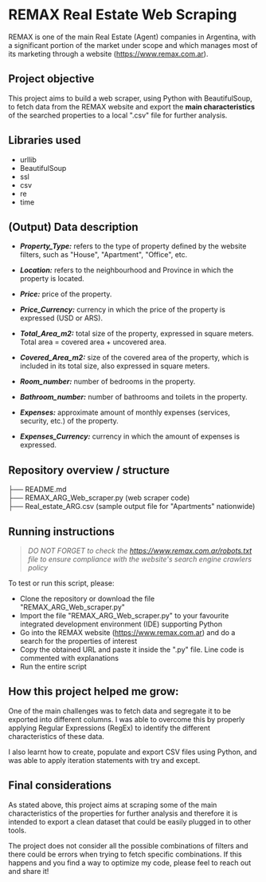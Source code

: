 # REMAX Real Estate Web Scraping

REMAX is one of the main Real Estate (Agent) companies in Argentina, with a significant portion of the market under scope and which manages most of its marketing through a website (https://www.remax.com.ar).

## Project objective

This project aims to build a web scraper, using Python with BeautifulSoup, to fetch data from the REMAX website and export the **main characteristics** of the searched properties to a local ".csv" file for further analysis.

## Libraries used

- urllib
- BeautifulSoup
- ssl
- csv
- re
- time

## (Output) Data description

- ***Property_Type:*** refers to the type of property defined by the website filters, such as "House", "Apartment", "Office", etc.

- ***Location:*** refers to the neighbourhood and Province in which the property is located.

- ***Price:*** price of the property.

- ***Price_Currency:*** currency in which the price of the property is expressed (USD or ARS).

- ***Total_Area_m2:*** total size of the property, expressed in square meters. Total area = covered area + uncovered area.

- ***Covered_Area_m2:*** size of the covered area of the property, which is included in its total size, also expressed in square meters.

- ***Room_number:*** number of bedrooms in the property.

- ***Bathroom_number:*** number of bathrooms and toilets in the property.

- ***Expenses:*** approximate amount of monthly expenses (services, security, etc.) of the property.

- ***Expenses_Currency:*** currency in which the amount of expenses is expressed.

## Repository overview / structure

├── README.md\
├── REMAX_ARG_Web_scraper.py (web scraper code)\
├── Real_estate_ARG.csv (sample output file for "Apartments" nationwide)

## Running instructions

>*DO NOT FORGET to check the https://www.remax.com.ar/robots.txt file to ensure compliance with the website's search engine crawlers policy*

To test or run this script, please:

- Clone the repository or download the file "REMAX_ARG_Web_scraper.py"
- Import the file "REMAX_ARG_Web_scraper.py" to your favourite integrated development environment (IDE) supporting Python
- Go into the REMAX website (https://www.remax.com.ar) and do a search for the properties of interest
- Copy the obtained URL and paste it inside the ".py" file. Line code is commented with explanations
- Run the entire script

## How this project helped me grow:

One of the main challenges was to fetch data and segregate it to be exported into different columns. I was able to overcome this by properly applying Regular Expressions (RegEx) to identify the different characteristics of these data.

I also learnt how to create, populate and export CSV files using Python, and was able to apply iteration statements with try and except.

## Final considerations

As stated above, this project aims at scraping some of the main characteristics of the properties for further analysis and therefore it is intended to export a clean dataset that could be easily plugged in to other tools.

The project does not consider all the possible combinations of filters and there could be errors when trying to fetch specific combinations. If this happens and you find a way to optimize my code, please feel to reach out and share it!